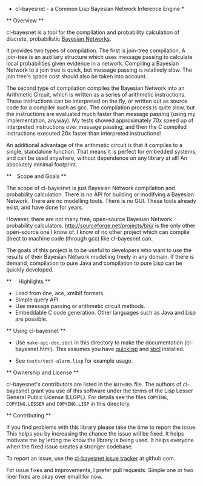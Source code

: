 * cl-bayesnet - a Common Lisp Bayesian Network Inference Engine *

** Overview **

cl-bayesnet is a tool for the compilation and probability calculation of discrete, probabilistic [Bayesian Networks](http://en.wikipedia.org/wiki/Bayesian_network).

It provides two types of compilation. The first is join-tree compilation. A join-tree is an auxiliary structure which uses message passing to calculate local probabilities given evidence in a network. Compiling a Bayesian Network to a join tree is quick, but message passing is relatively slow. The join tree's space cost should also be taken into account.

The second type of compilation compiles the Bayesian Network into an Arithmetic Circuit, which is written as a series of arithmetic instructions. These instructions can be interpreted on the fly, or written out as source code for a compiler such as gcc. The compilation process is quite slow, but the instructions are evaluated much faster than message passing (using my implementation, anyway). My tests showed approximately 70x speed up of interpreted instructions over message passing, and then the C compiled instructions executed 20x faster than interpreted instructions!

An additional advantage of the arithmetic circuit is that it compiles to a single, standalone function. That means it is perfect for embedded systems, and can be used anywhere, without dependence on any library at all! An absolutely minimal footprint.

** Scope and Goals **

The scope of cl-bayesnet is just Bayesian Network compilation and probability calculation. There is no API for building or modifying a Bayesian Network. There are no modelling tools. There is no GUI. These tools already exist, and have done for years.

However, there are not many free, open-source Bayesian Network probability calculators. http://sourceforge.net/projects/bnj/ is the only other open-source one I know of. I know of no other project which can compile direct to machine code (through gcc) like cl-bayesnet can.

The goals of this project is to be useful to developers who want to use the results of their Bayesian Network modelling freely in any domain. If there is demand, compilation to pure Java and compilation to pure Lisp can be quickly developed.

**  Highlights **

- Load from dne, ace, xmlbif formats.
- Simple query API.
- Use message passing or arithmetic circuit methods.
- Embeddable C code generation. Other languages such as Java and Lisp are possible.

** Using cl-bayesnet **

- Use `make-api-doc.sbcl` in this directory to make the documentation (cl-bayesnet.html). This assumes you have [quicklisp](http://www.quicklisp.org) and [sbcl](http://www.sbcl.org) installed.

- See `tests/test-alarm.lisp` for example usage.

** Ownership and License **

cl-bayesnet's contributors are listed in the `AUTHORS` file. The authors of cl-bayesnet grant you use of this software under the terms of the Lisp Lesser General Public License (LLGPL). For details see the files `COPYING`, `COPYING.LESSER` and `COPYING.LISP` in this directory.

** Contributing **

If you find problems with this library please take the time to report the issue. This helps you by increasing the chance the issue will be fixed. It helps motivate me by letting me know the library is being used. It helps everyone when the fixed issue creates a stronger codebase.

To report an issue, use the [cl-bayesnet issue tracker](https://github.com/lhope/cl-bayesnet/issues) at github.com.

For issue fixes and improvements, I prefer pull requests.  Simple one or two liner fixes are okay over email for now.

